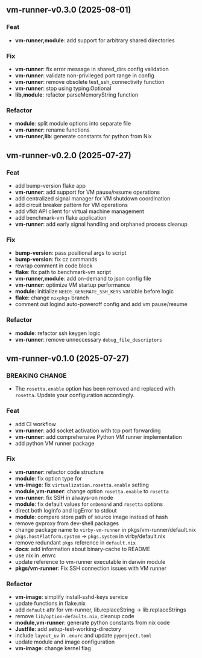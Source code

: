 ## vm-runner-v0.3.0 (2025-08-01)

### Feat

- **vm-runner,module**: add support for arbitrary shared directories

### Fix

- **vm-runner**: fix error message in shared_dirs config validation
- **vm-runner**: validate non-privileged port range in config
- **vm-runner**: remove obsolete test_ssh_connectivity function
- **vm-runner**: stop using typing.Optional
- **lib,module**: refactor parseMemoryString function

### Refactor

- **module**: split module options into separate file
- **vm-runner**: rename functions
- **vm-runner,lib**: generate constants for python from Nix

## vm-runner-v0.2.0 (2025-07-27)

### Feat

- add bump-version flake app
- **vm-runner**: add support for VM pause/resume operations
- add centralized signal manager for VM shutdown coordination
- add circuit breaker pattern for VM operations
- add vfkit API client for virtual machine management
- add benchmark-vm flake application
- **vm-runner**: add early signal handling and orphaned process cleanup

### Fix

- **bump-version**: pass positional args to script
- **bump-version**: fix cz commands
- rewrap comment in code block
- **flake**: fix path to benchmark-vm script
- **vm-runner,module**: add on-demand to json config file
- **vm-runner**: optimize VM startup performance
- **module**: initialize `NEEDS_GENERATE_SSH_KEYS` variable before logic
- **flake**: change `nixpkgs` branch
- comment out logind auto-poweroff config and add vm pause/resume

### Refactor

- **module**: refactor ssh keygen logic
- **vm-runner**: remove unneccessary `debug_file_descriptors`

## vm-runner-v0.1.0 (2025-07-27)

### BREAKING CHANGE

- The `rosetta.enable` option has been removed and replaced with
`rosetta`. Update your configuration accordingly.

### Feat

- add CI workflow
- **vm-runner**: add socket activation with tcp port forwarding
- **vm-runner**: add comprehensive Python VM runner implementation
- add python VM runner package

### Fix

- **vm-runner**: refactor code structure
- **module**: fix option type for
- **vm-image**: fix `virtualization.rosetta.enable` setting
- **module,vm-runner**: change option `rosetta.enable` to `rosetta`
- **vm-runner**: fix SSH in always-on mode
- **module**: fix default values for `onDemand` and `rosetta` options
- direct both logInfo and logError to stdout
- **module**: compare store path of source image instead of hash
- remove gvproxy from dev-shell packages
- change package name to `virby-vm-runner` in pkgs/vm-runner/default.nix
- `pkgs.hostPlatform.system` -> `pkgs.system` in virby/default.nix
- remove redundant `pkgs` reference in `default.nix`
- **docs**: add information about binary-cache to README
- use nix in .envrc
- update reference to vm-runner executable in darwin module
- **pkgs/vm-runner**: Fix SSH connection issues with VM runner

### Refactor

- **vm-image**: simplify install-sshd-keys service
- update functions in flake.nix
- add `default` attr for vm-runner, lib.replaceString -> lib.replaceStrings
- remove `lib/option-defaults.nix`, cleanup code
- **module,vm-runner**: generate python constants from nix code
- **Justfile**: add setup-test-working-directory
- include `layout_uv` in `.envrc` and update `pyproject.toml`
- update module and image configuration
- **vm-image**: change kernel flag
